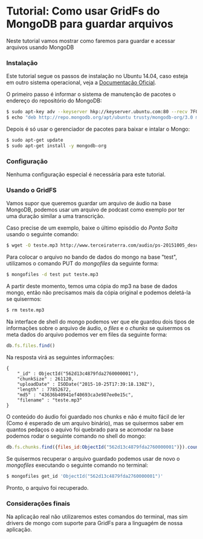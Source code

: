 # Tutorial: Como usar GridFs do MongoDB para guardar arquivos

Neste tutorial vamos mostrar como faremos para guardar e acessar arquivos usando MongoDB
### Instalação

Este tutorial segue os passos de instalação no Ubuntu 14.04, caso esteja em outro sistema operacional, veja a [Documentação Oficial](https://docs.mongodb.org/manual/installation/).

O primeiro passo é informar o sistema de manutenção de pacotes o endereço do repositório do MongoDB:

```bash
$ sudo apt-key adv --keyserver hkp://keyserver.ubuntu.com:80 --recv 7F0CEB10
$ echo "deb http://repo.mongodb.org/apt/ubuntu trusty/mongodb-org/3.0 multiverse" | sudo tee /etc/apt/sources.list.d/mongodb-org-3.0.list
```
Depois é só usar o gerenciador de pacotes para baixar e intalar o Mongo:
```bash
$ sudo apt-get update
$ sudo apt-get install -y mongodb-org
```

### Configuração
Nenhuma configuração especial é necessária para este tutorial.
### Usando o GridFS
Vamos supor que queremos guardar um arquivo de áudio na base MongoDB, podemos usar um arquivo de podcast como exemplo por ter uma duração similar a uma transcrição.

Caso precise de um exemplo, baixe o último episódio do *Ponta Solta* usando o seguinte comando:

```bash
$ wget -O teste.mp3 http://www.terceiraterra.com/audio/ps-20151005_descrenca.mp3
```

Para colocar o arquivo no bando de dados do mongo na base "test", utilizamos o comando PUT do *mongofiles* da seguinte forma:

```bash
$ mongofiles -d test put teste.mp3
```

A partir deste momento, temos uma cópia do mp3 na base de dados mongo, então não precisamos mais da cópia original e podemos deletá-la se quisermos:

```bash
$ rm teste.mp3
```

Na interface de shell do mongo podemos ver que ele guardou dois tipos de informações sobre o arquivo de áudio, o *files* e o *chunks* se quisermos os meta dados do arquivo podemos ver em files da seguinte forma:

```javascript
db.fs.files.find()
```
Na resposta virá as seguintes informações:

```bson
{ 
    "_id" : ObjectId("562d13c4879fda2760000001"), 
    "chunkSize" : 261120, 
    "uploadDate" : ISODate("2015-10-25T17:39:18.130Z"), 
    "length" : 77852672, 
    "md5" : "43636b40941ef40693ca3e987ee0e15c", 
    "filename" : "teste.mp3" 
}
```

O conteúdo do áudio foi guardado nos chunks e não é muito fácil de ler (Como é esperado de um arquivo binário), mas se quisermos saber em quantos pedaços o aquivo foi quebrado para se acomodar na base podemos rodar o seguinte comando no shell do mongo:

```javascript
db.fs.chunks.find({files_id:ObjectId("562d13c4879fda2760000001")}).count()
```

Se quisermos recuperar o arquivo guardado podemos usar de novo o *mongofiles* executando o seguinte comando no terminal:

```bash
$ mongofiles get_id 'ObjectId("562d13c4879fda2760000001")'
```

Pronto, o arquivo foi recuperado.

### Considerações finais

Na aplicação real não utilizaremos estes comandos do terminal, mas sim drivers de mongo com suporte para GridFs para a linguagém de nossa aplicação.

